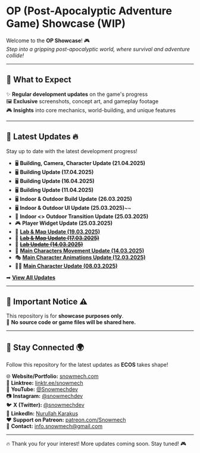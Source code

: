 # OP (Post-Apocalyptic Adventure Game) Showcase (WIP)

Welcome to the **OP Showcase**! 🎮  
*Step into a gripping post-apocalyptic world, where survival and adventure collide!*

---

## 🚀 What to Expect  
✨ **Regular development updates** on the game's progress  
🖼 **Exclusive** screenshots, concept art, and gameplay footage  
🎮 **Insights** into core mechanics, world-building, and unique features  

---

## 📢 Latest Updates 🔥  

Stay up to date with the latest development progress!  

- 🖥️ **Building, Camera, Character Update (21.04.2025)**  
- 🖥️ **Building Update (17.04.2025)**  
- 🖥️ **Building Update (16.04.2025)**  
- 🖥️ **Building Update (11.04.2025)**  
- 🖥️ **Indoor & Outdoor Build Update (26.03.2025)**  
- 🖥️ **Indoor & Outdoor UI Update (25.03.2025)**~~  
- 🔄 **Indoor <> Outdoor Transition Update (25.03.2025)**  
- 🎮 **Player Widget Update (25.03.2025)**  
- 🧪 **[Lab & Map Update (19.03.2025)](Updates/Building/Lab/Lab.md)**  
- 🧪 ~~**[Lab & Map Update (17.03.2025)](Updates/Building/Lab/Lab.md)**~~  
- 🧪 ~~**[Lab Update (14.03.2025)](Updates/Building/Lab/Lab.md)**~~  
- 🚶 **[Main Characters Movement Update (14.03.2025)](Updates/Functions/MainCharacters.md)**  
- 🎭 **[Main Character Animations Update (12.03.2025)](Updates/Animations/MainCharactersAnimations.md)**  
- 🧑‍🎨 **[Main Character Update (08.03.2025)](Updates/Characters/MainCharacter.md)**  

➡ **[View All Updates](Updates/Update.md)**  

---

## 📌 Important Notice ⚠️  
This repository is for **showcase purposes only**.  
🚫 **No source code or game files will be shared here.**  

---

## 🔔 Stay Connected 🌍
Follow this repository for the latest updates as **ECOS** takes shape!

🌐 **Website/Portfolio:** [snowmech.com](https://snowmech.com/)  
📌 **Linktree:** [linktr.ee/snowmech](https://linktr.ee/snowmech)  
🎥 **YouTube:** [@Snowmechdev](https://www.youtube.com/@Snowmechdev)  
📷 **Instagram:** [@snowmechdev](https://www.instagram.com/snowmechdev/)  
🐦 **X (Twitter):** [@snowmechdev](https://twitter.com/snowmechdev)  
💼 **LinkedIn:** [Nurullah Karakuş](https://www.linkedin.com/in/nurullahkarakus/)  
❤️ **Support on Patreon:** [patreon.com/Snowmech](https://patreon.com/Snowmech)  
📧 **Contact:** info.snowmech@gmail.com

---

🔥 Thank you for your interest! More updates coming soon. Stay tuned! 🎮  
